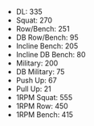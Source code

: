 * DL: 335
*  Squat: 270
*  Row/Bench: 251
*  DB Row/Bench: 95
*  Incline Bench: 205
*  Incline DB Bench: 80
*  Military: 200
*  DB Military: 75
*  Push Up: 67
*  Pull Up: 21
*  1RPM Squat: 555
*  1RPM Row: 450
*  1RPM Bench: 415
